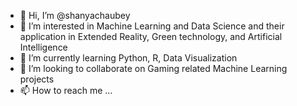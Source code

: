 - 👋 Hi, I’m @shanyachaubey
- 👀 I’m interested in Machine Learning and Data Science and their application in Extended Reality, Green technology, and Artificial Intelligence
- 🌱 I’m currently learning Python, R, Data Visualization
- 💞️ I’m looking to collaborate on Gaming related Machine Learning projects
- 📫 How to reach me ...

<!---
shanyachaubey/shanyachaubey is a ✨ special ✨ repository because its `README.md` (this file) appears on your GitHub profile.
You can click the Preview link to take a look at your changes.
--->
